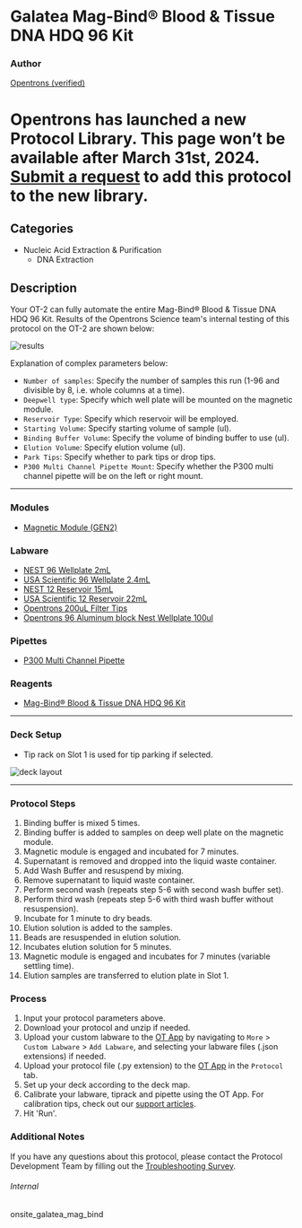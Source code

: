# Galatea Mag-Bind® Blood & Tissue DNA HDQ 96 Kit

### Author
[Opentrons (verified)](https://opentrons.com/)


# Opentrons has launched a new Protocol Library. This page won’t be available after March 31st, 2024. [Submit a request](https://docs.google.com/forms/d/e/1FAIpQLSdYYp9QCKow4nn0KlCVsMS3HX0eJ0N9O7-erajKvcpT0lWbSg/viewform) to add this protocol to the new library.

## Categories
* Nucleic Acid Extraction & Purification
	* DNA Extraction

## Description
Your OT-2 can fully automate the entire Mag-Bind® Blood & Tissue DNA HDQ 96 Kit.
Results of the Opentrons Science team's internal testing of this protocol on the OT-2 are shown below:

![results](https://opentrons-protocol-library-website.s3.amazonaws.com/custom-README-images/sci-mag-bind-blood-tissue-kit/sci-mag-bind-blood-tissue-kit-results.png)

Explanation of complex parameters below:
* `Number of samples`: Specify the number of samples this run (1-96 and divisible by 8, i.e. whole columns at a time).
* `Deepwell type`: Specify which well plate will be mounted on the magnetic module.
* `Reservoir Type`: Specify which reservoir will be employed.
* `Starting Volume`: Specify starting volume of sample (ul).
* `Binding Buffer Volume`: Specify the volume of binding buffer to use (ul).
* `Elution Volume`: Specify elution volume (ul).
* `Park Tips`: Specify whether to park tips or drop tips.
* `P300 Multi Channel Pipette Mount`: Specify whether the P300 multi channel pipette will be on the left or right mount.

---

### Modules
* [Magnetic Module (GEN2)](https://shop.opentrons.com/collections/hardware-modules/products/magdeck)

### Labware
* [NEST 96 Wellplate 2mL](https://shop.opentrons.com/collections/lab-plates/products/nest-0-2-ml-96-well-deep-well-plate-v-bottom)
* [USA Scientific 96 Wellplate 2.4mL](https://labware.opentrons.com/?category=wellPlate)
* [NEST 12 Reservoir 15mL](https://shop.opentrons.com/collections/reservoirs/products/nest-12-well-reservoir-15-ml)
* [USA Scientific 12 Reservoir 22mL](https://labware.opentrons.com/?category=reservoir)
* [Opentrons 200uL Filter Tips](https://shop.opentrons.com/collections/opentrons-tips/products/opentrons-200ul-filter-tips)
* [Opentrons 96 Aluminum block Nest Wellplate 100ul](https://labware.opentrons.com/opentrons_96_aluminumblock_nest_wellplate_100ul?category=aluminumBlock)

### Pipettes
* [P300 Multi Channel Pipette](https://shop.opentrons.com/collections/ot-2-robot/products/8-channel-electronic-pipette)

### Reagents
* [Mag-Bind® Blood & Tissue DNA HDQ 96 Kit](https://www.omegabiotek.com/product/tissue-and-blood-kit-genomic-dna-isolation-mag-bind-hdq-96/)

---

### Deck Setup

* Tip rack on Slot 1 is used for tip parking if selected.

![deck layout](https://opentrons-protocol-library-website.s3.amazonaws.com/custom-README-images/onsite_galatea/magbind/magbind.png)


---

### Protocol Steps
1. Binding buffer is mixed 5 times.
2. Binding buffer is added to samples on deep well plate on the magnetic module.
3. Magnetic module is engaged and incubated for 7 minutes.
4. Supernatant is removed and dropped into the liquid waste container.
5. Add Wash Buffer and resuspend by mixing.
6. Remove supernatant to liquid waste container.
7. Perform second wash (repeats step 5-6 with second wash buffer set).
8. Perform third wash (repeats step 5-6 with third wash buffer without resuspension).
8. Incubate for 1 minute to dry beads.
9. Elution solution is added to the samples.
10. Beads are resuspended in elution solution.
11. Incubates elution solution for 5 minutes.
12. Magnetic module is engaged and incubates for 7 minutes (variable settling time).
13. Elution samples are transferred to elution plate in Slot 1.

### Process
1. Input your protocol parameters above.
2. Download your protocol and unzip if needed.
3. Upload your custom labware to the [OT App](https://opentrons.com/ot-app) by navigating to `More` > `Custom Labware` > `Add Labware`, and selecting your labware files (.json extensions) if needed.
4. Upload your protocol file (.py extension) to the [OT App](https://opentrons.com/ot-app) in the `Protocol` tab.
5. Set up your deck according to the deck map.
6. Calibrate your labware, tiprack and pipette using the OT App. For calibration tips, check out our [support articles](https://support.opentrons.com/en/collections/1559720-guide-for-getting-started-with-the-ot-2).
7. Hit 'Run'.

### Additional Notes
If you have any questions about this protocol, please contact the Protocol Development Team by filling out the [Troubleshooting Survey](https://protocol-troubleshooting.paperform.co/).

###### Internal
onsite_galatea_mag_bind
